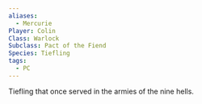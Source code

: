 ```yaml
---
aliases:
  - Mercurie
Player: Colin
Class: Warlock
Subclass: Pact of the Fiend
Species: Tiefling
tags:
  - PC
---
```

Tiefling that once served in the armies of the nine hells.
